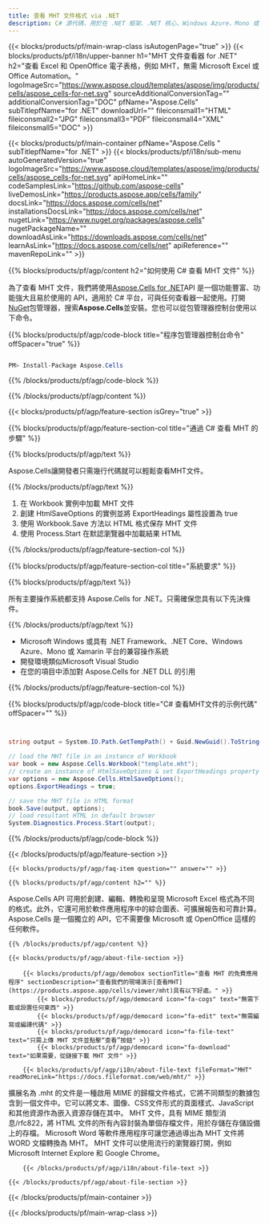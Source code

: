 ```yaml
---
title: 查看 MHT 文件格式 via .NET
description: C# 源代碼，用於在 .NET 框架、.NET 核心、Windows Azure、Mono 或 Xamarin 平台上加載、呈現和顯示 MHT 文檔。
---
```

{{< blocks/products/pf/main-wrap-class isAutogenPage="true" >}}
{{< blocks/products/pf/i18n/upper-banner h1="MHT 文件查看器 for .NET" h2="查看 Excel 和 OpenOffice 電子表格，例如 MHT，無需 Microsoft Excel 或 Office Automation。" logoImageSrc="https://www.aspose.cloud/templates/aspose/img/products/cells/aspose_cells-for-net.svg" sourceAdditionalConversionTag="" additionalConversionTag="DOC" pfName="Aspose.Cells" subTitlepfName="for .NET" downloadUrl="" fileiconsmall1="HTML" fileiconsmall2="JPG" fileiconsmall3="PDF" fileiconsmall4="XML" fileiconsmall5="DOC" >}}

{{< blocks/products/pf/main-container pfName="Aspose.Cells " subTitlepfName="for .NET" >}}
{{< blocks/products/pf/i18n/sub-menu autoGeneratedVersion="true" logoImageSrc="https://www.aspose.cloud/templates/aspose/img/products/cells/aspose_cells-for-net.svg" apiHomeLink="" codeSamplesLink="https://github.com/aspose-cells" liveDemosLink="https://products.aspose.app/cells/family" docsLink="https://docs.aspose.com/cells/net" installationsDocsLink="https://docs.aspose.com/cells/net" nugetLink="https://www.nuget.org/packages/aspose.cells" nugetPackageName="" downloadAsLink="https://downloads.aspose.com/cells/net" learnAsLink="https://docs.aspose.com/cells/net" apiReference="" mavenRepoLink="" >}}

{{% blocks/products/pf/agp/content h2="如何使用 C# 查看 MHT 文件" %}}

為了查看 MHT 文件，我們將使用<a href="https://products.aspose.com/cells/net">Aspose.Cells for .NET</a>API 是一個功能豐富、功能強大且易於使用的 API，適用於 C# 平台，可與任何查看器一起使用。打開<a href="https://www.nuget.org/packages/aspose.cells">NuGet</a>包管理器，搜索<b>Aspose.Cells</b>並安裝。您也可以從包管理器控制台使用以下命令。

{{% blocks/products/pf/agp/code-block title="程序包管理器控制台命令" offSpacer="true" %}}

```cs

PM> Install-Package Aspose.Cells

```

{{% /blocks/products/pf/agp/code-block %}}

{{% /blocks/products/pf/agp/content %}}

{{< blocks/products/pf/agp/feature-section isGrey="true" >}}

{{% blocks/products/pf/agp/feature-section-col title="通過 C# 查看 MHT 的步驟" %}}

{{% blocks/products/pf/agp/text %}}

Aspose.Cells讓開發者只需幾行代碼就可以輕鬆查看MHT文件。

{{% /blocks/products/pf/agp/text %}}

1. 在 Workbook 實例中加載 MHT 文件
1. 創建 HtmlSaveOptions 的實例並將 ExportHeadings 屬性設置為 true
1. 使用 Workbook.Save 方法以 HTML 格式保存 MHT 文件
1. 使用 Process.Start 在默認瀏覽器中加載結果 HTML


{{% /blocks/products/pf/agp/feature-section-col %}}

{{% blocks/products/pf/agp/feature-section-col title="系統要求" %}}

{{% blocks/products/pf/agp/text %}}

所有主要操作系統都支持 Aspose.Cells for .NET。只需確保您具有以下先決條件。

{{% /blocks/products/pf/agp/text %}}

- Microsoft Windows 或具有 .NET Framework、.NET Core、Windows Azure、Mono 或 Xamarin 平台的兼容操作系統
- 開發環境類似Microsoft Visual Studio
- 在您的項目中添加對 Aspose.Cells for .NET DLL 的引用

{{% /blocks/products/pf/agp/feature-section-col %}}

{{% blocks/products/pf/agp/code-block title="C# 查看MHT文件的示例代碼" offSpacer="" %}}

```cs


string output = System.IO.Path.GetTempPath() + Guid.NewGuid().ToString() + ".html";

// load the MHT file in an instance of Workbook
var book = new Aspose.Cells.Workbook("template.mht");
// create an instance of HtmlSaveOptions & set ExportHeadings property to true
var options = new Aspose.Cells.HtmlSaveOptions();
options.ExportHeadings = true;

// save the MHT file in HTML format
book.Save(output, options);
// load resultant HTML in default browser
System.Diagnostics.Process.Start(output);

```

{{% /blocks/products/pf/agp/code-block %}}

{{< /blocks/products/pf/agp/feature-section >}}

    {{< blocks/products/pf/agp/faq-item question="" answer="" >}}
 

<!-- aboutfile Starts -->

    {{% blocks/products/pf/agp/content h2="" %}}

Aspose.Cells API 可用於創建、編輯、轉換和呈現 Microsoft Excel 格式為不同的格式。此外，它還可用於軟件應用程序中的綜合圖表、可擴展報告和可靠計算。 Aspose.Cells 是一個獨立的 API，它不需要像 Microsoft 或 OpenOffice 這樣的任何軟件。



    {{% /blocks/products/pf/agp/content %}}

    {{< blocks/products/pf/agp/about-file-section >}}

        {{< blocks/products/pf/agp/demobox sectionTitle="查看 MHT 的免費應用程序" sectionDescription="查看我們的現場演示[查看MHT](https://products.aspose.app/cells/viewer/mht)具有以下好處。" >}}
            {{< blocks/products/pf/agp/democard icon="fa-cogs" text="無需下載或設置任何東西" >}}
            {{< blocks/products/pf/agp/democard icon="fa-edit" text="無需編寫或編譯代碼" >}}
            {{< blocks/products/pf/agp/democard icon="fa-file-text" text="只需上傳 MHT 文件並點擊“查看”按鈕" >}}
            {{< blocks/products/pf/agp/democard icon="fa-download" text="如果需要，從鏈接下載 MHT 文件" >}}

        {{< blocks/products/pf/agp/i18n/about-file-text fileFormat="MHT" readMoreLink="https://docs.fileformat.com/web/mht/" >}}
擴展名為 .mht 的文件是一種啟用 MIME 的歸檔文件格式，它將不同類型的數據包含到一個文件中。它可以將文本、圖像、CSS文件形式的頁面樣式、JavaScript和其他資源作為嵌入資源存儲在其中。 MHT 文件，具有 MIME 類型消息/rfc822，將 HTML 文件的所有內容封裝為單個存檔文件，用於存儲在存儲設備上的存檔。 Microsoft Word 等軟件應用程序可讓您通過導出為 MHT 文件將 WORD 文檔轉換為 MHT。 MHT 文件可以使用流行的瀏覽器打開，例如 Microsoft Internet Explore 和 Google Chrome。

        {{< /blocks/products/pf/agp/i18n/about-file-text >}}

    {{< /blocks/products/pf/agp/about-file-section >}}

<!-- aboutfile Ends -->



{{< /blocks/products/pf/main-container >}}
    
{{< /blocks/products/pf/main-wrap-class >}}
